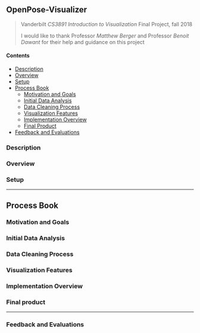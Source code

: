 ## OpenPose-Visualizer
> Vanderbilt *CS3891* *Introduction to Visualization* Final Project, fall 2018
> 
> I would like to thank Professor *Matthew Berger* and Professor *Benoit Dawant* for their help and guidance on this project
> 

#### Contents
- [Description](#description)
- [Overview](#overview)
- [Setup](#setup)
- [Process Book](#process-book)
    - [Motivation and Goals](#motivation-and-goals)
    - [Initial Data Analysis](#initial-data-analysis)
    - [Data Cleaning Process](#data-cleaning-process)
    - [Visualization Features](#visualization-features)
    - [Implementation Overview](#implementation-overview)
    - [Final Product](#final-product)
- [Feedback and Evaluations](#feedback-and-evaluations)

### Description

### Overview

### Setup

---

## Process Book

### Motivation and Goals

### Initial Data Analysis

### Data Cleaning Process

### Visualization Features

### Implementation Overview

### Final product

---

### Feedback and Evaluations

